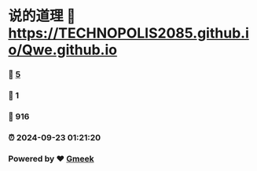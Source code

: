 # 说的道理 :link: https://TECHNOPOLIS2085.github.io/Qwe.github.io 
### :page_facing_up: [5](https://TECHNOPOLIS2085.github.io/Qwe.github.io/tag.html) 
### :speech_balloon: 1 
### :hibiscus: 916 
### :alarm_clock: 2024-09-23 01:21:20 
### Powered by :heart: [Gmeek](https://github.com/Meekdai/Gmeek)
